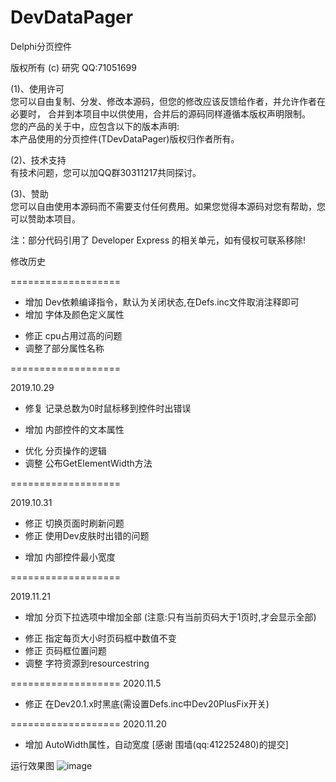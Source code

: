 # DevDataPager
  
  Delphi分页控件       
    
  版权所有 (c) 研究  QQ:71051699    
    
  (1)、使用许可  
  您可以自由复制、分发、修改本源码，但您的修改应该反馈给作者，并允许作者在必要时， 
  合并到本项目中以供使用，合并后的源码同样遵循本版权声明限制。  
  您的产品的关于中，应包含以下的版本声明:  
  本产品使用的分页控件(TDevDataPager)版权归作者所有。
  
  (2)、技术支持  
  有技术问题，您可以加QQ群30311217共同探讨。   
  
  (3)、赞助  
  您可以自由使用本源码而不需要支付任何费用。如果您觉得本源码对您有帮助，您可以赞助本项目。                                                       
    
  注：部分代码引用了 Developer Express 的相关单元，如有侵权可联系移除!  
  
 

  修改历史 

  ===================  

  + 增加 Dev依赖编译指令，默认为关闭状态,在Defs.inc文件取消注释即可  
  + 增加 字体及颜色定义属性
  * 修正 cpu占用过高的问题    
  * 调整了部分属性名称  
  

  ===================  

   2019.10.29
  * 修复 记录总数为0时鼠标移到控件时出错误 
  + 增加 内部控件的文本属性 
  * 优化 分页操作的逻辑 
  * 调整 公布GetElementWidth方法 

  ===================  
  
   2019.10.31

  * 修正 切换页面时刷新问题
  * 修正 使用Dev皮肤时出错的问题
  + 增加 内部控件最小宽度
  
  ===================
    
   2019.11.21
  
  + 增加 分页下拉选项中增加全部 (注意:只有当前页码大于1页时,才会显示全部)
  * 修正 指定每页大小时页码框中数值不变
  * 修正 页码框位置问题
  * 调整 字符资源到resourcestring

  ===================
   2020.11.5
  
  * 修正 在Dev20.1.x时黑底(需设置Defs.inc中Dev20PlusFix开关)

  ===================
   2020.11.20

  + 增加 AutoWidth属性，自动宽度 [感谢 围墙(qq:412252480)的提交]
  
  运行效果图 
  ![image](https://github.com/yanjiu-xyz/DevDataPager/blob/master/DevDataPager.png)
